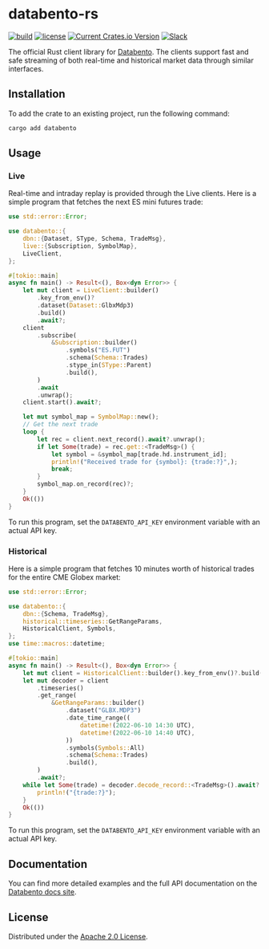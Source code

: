 # databento-rs

[![build](https://github.com/databento/databento-rs/actions/workflows/build.yaml/badge.svg)](https://github.com/databento/dbn/actions/workflows/build.yaml)
[![license](https://img.shields.io/github/license/databento/databento-rs?color=blue)](./LICENSE)
[![Current Crates.io Version](https://img.shields.io/crates/v/databento.svg)](https://crates.io/crates/databento)
[![Slack](https://img.shields.io/badge/join_Slack-community-darkblue.svg?logo=slack)](https://join.slack.com/t/databento-hq/shared_invite/zt-24oqyrub9-MellISM2cdpQ7s_7wcXosw)

The official Rust client library for [Databento](https://databento.com).
The clients support fast and safe streaming of both real-time and historical market data
through similar interfaces.

## Installation

To add the crate to an existing project, run the following command:
```sh
cargo add databento
```

## Usage

### Live

Real-time and intraday replay is provided through the Live clients.
Here is a simple program that fetches the next ES mini futures trade:

```rust
use std::error::Error;

use databento::{
    dbn::{Dataset, SType, Schema, TradeMsg},
    live::{Subscription, SymbolMap},
    LiveClient,
};

#[tokio::main]
async fn main() -> Result<(), Box<dyn Error>> {
    let mut client = LiveClient::builder()
        .key_from_env()?
        .dataset(Dataset::GlbxMdp3)
        .build()
        .await?;
    client
        .subscribe(
            &Subscription::builder()
                .symbols("ES.FUT")
                .schema(Schema::Trades)
                .stype_in(SType::Parent)
                .build(),
        )
        .await
        .unwrap();
    client.start().await?;

    let mut symbol_map = SymbolMap::new();
    // Get the next trade
    loop {
        let rec = client.next_record().await?.unwrap();
        if let Some(trade) = rec.get::<TradeMsg>() {
            let symbol = &symbol_map[trade.hd.instrument_id];
            println!("Received trade for {symbol}: {trade:?}",);
            break;
        }
        symbol_map.on_record(rec)?;
    }
    Ok(())
}
```
To run this program, set the `DATABENTO_API_KEY` environment variable with an actual API key.

### Historical

Here is a simple program that fetches 10 minutes worth of historical trades for the entire CME Globex market:
```rust
use std::error::Error;

use databento::{
    dbn::{Schema, TradeMsg},
    historical::timeseries::GetRangeParams,
    HistoricalClient, Symbols,
};
use time::macros::datetime;

#[tokio::main]
async fn main() -> Result<(), Box<dyn Error>> {
    let mut client = HistoricalClient::builder().key_from_env()?.build()?;
    let mut decoder = client
        .timeseries()
        .get_range(
            &GetRangeParams::builder()
                .dataset("GLBX.MDP3")
                .date_time_range((
                    datetime!(2022-06-10 14:30 UTC),
                    datetime!(2022-06-10 14:40 UTC),
                ))
                .symbols(Symbols::All)
                .schema(Schema::Trades)
                .build(),
        )
        .await?;
    while let Some(trade) = decoder.decode_record::<TradeMsg>().await? {
        println!("{trade:?}");
    }
    Ok(())
}
```

To run this program, set the `DATABENTO_API_KEY` environment variable with an actual API key.

## Documentation

You can find more detailed examples and the full API documentation on the [Databento docs site](https://docs.databento.com/getting-started?historical=rust&live=rust).

## License

Distributed under the [Apache 2.0 License](https://www.apache.org/licenses/LICENSE-2.0.html).
